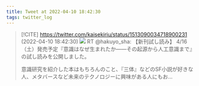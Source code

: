 ```yaml
---
title: Tweet at 2022-04-10 18:42:30
tags: twitter_log
---
```


> [!CITE] https://twitter.com/kaisekiriu/status/1513090034718900231 (2022-04-10 18:42:30)
> ![](https://twitter.com/kaisekiriu/status/1513090034718900231)
> RT @hakuyo_sha: 【新刊試し読み】
> 4/16（土）発売予定『意識はなぜ生まれたか——その起源から人工意識まで』の試し読みを公開しました。
> 
> 意識研究を紹介した本はもちろんのこと、『三体』などのSF小説が好きな人、メタバースなど未来のテクノロジーに興味がある人にもお…
